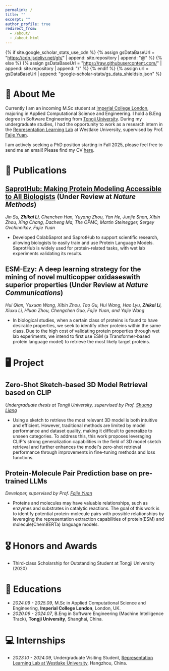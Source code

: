 ```yaml
---
permalink: /
title: ""
excerpt: ""
author_profile: true
redirect_from: 
  - /about/
  - /about.html
---
```


{% if site.google_scholar_stats_use_cdn %}
{% assign gsDataBaseUrl = "https://cdn.jsdelivr.net/gh/" | append: site.repository | append: "@" %}
{% else %}
{% assign gsDataBaseUrl = "https://raw.githubusercontent.com/" | append: site.repository | append: "/" %}
{% endif %}
{% assign url = gsDataBaseUrl | append: "google-scholar-stats/gs_data_shieldsio.json" %}

<span class='anchor' id='about-me'></span>

# 🌱 About Me

Currently I am an incoming M.Sc student at [Imperial College London](https://www.imperial.ac.uk/), majoring in Applied Computational Science and Engineering. I hold a B.Eng degree in Software Engineering from [Tongji University](https://www.tongji.edu.cn/). During my undergraduate studies, I had the opportunity to work as a research intern in the [Representation Learning Lab](https://github.com/westlake-repl) at Westlake University, supervised by Prof. [Fajie Yuan](https://fajieyuan.github.io/).

I am actively seeking a PhD position starting in Fall 2025, please feel free to send me an email! Please find my CV [here](https://github.com/lizk1150/lizk1150.github.io/blob/main/ZhikaiLi_CV.pdf).

<!--

# 🔥 News
- *2022.02*: &nbsp;🎉🎉 Lorem ipsum dolor sit amet, consectetur adipiscing elit. Vivamus ornare aliquet ipsum, ac tempus justo dapibus sit amet. 
- *2022.02*: &nbsp;🎉🎉 Lorem ipsum dolor sit amet, consectetur adipiscing elit. Vivamus ornare aliquet ipsum, ac tempus justo dapibus sit amet. 
-->



# 📝 Publications 

## [SaprotHub: Making Protein Modeling Accessible to All Biologists](https://www.biorxiv.org/content/10.1101/2024.05.24.595648v3) (Under Review at *Nature Methods*)
*Jin Su, **Zhikai Li**, Chenchen Han, Yuyang Zhou, Yan He, Junjie Shan, Xibin Zhou, Xing Chang, Dacheng Ma, The OPMC, Martin Steinegger, Sergey Ovchinnikov, Fajie Yuan*

- Developed ColabSaprot and SaprotHub to support scientific research, allowing biologists to easily train and use Protein Language Models. SaprotHub is widely used for protein-related tasks, with wet lab experiments validating its results.



## ESM-Ezy: A deep learning strategy for the mining of novel multicopper oxidaseswith superior properties (Under Review at *Nature Communications*)

*Hui Qian, Yuxuan Wang, Xibin Zhou, Tao Gu, Hui Wang, Hao Lyu, **Zhikai Li**, Xiuxu Li, Hluan Zhou, Chengchen Guo, Fajie Yuan, and Yajie Wang*

- In biological studies, when a certain class of proteins is found to have desirable properties, we seek to identify other proteins within the same class. Due to the high cost of validating protein properties through wet lab experiments, we intend to first use ESM (a Transformer-based protein language model) to retrieve the most likely target proteins.




# 🖥️ Project

## Zero-Shot Sketch-based 3D Model Retrieval based on CLIP
*Undergraduate thesis at Tongji University, supervised by Prof. [Shuang Liang](https://sse.tongji.edu.cn/info/1211/3213.htm)*

- Using a sketch to retrieve the most relevant 3D model is both intuitive and efficient. However, traditional methods are limited by model performance and dataset quality, making it difficult to generalize to unseen categories. To address this, this work proposes leveraging CLIP's strong generalization capabilities in the field of 3D model sketch retrieval and further enhances the model's zero-shot retrieval performance through improvements in fine-tuning methods and loss functions.



## Protein-Molecule Pair Prediction base on pre-trained LLMs

*Developer, supervised by Prof. [Fajie Yuan](https://fajieyuan.github.io/)*

- Proteins and molecules may have valuable relationships, such as enzymes and substrates in catalytic reactions. The goal of this work is to identify potential protein-molecule pairs with possible relationships by leveraging the representation extraction capabilities of protein(ESM) and molecule(ChemBERTa) language models.




# 🎖 Honors and Awards
- Third-class Scholarship for Outstanding Student at Tongji University (2020)



# 📖 Educations
- *2024.09 - 2025.09*, M.Sc in Applied Computational Science and Engineering, **Imperial College London**, London, UK. 
- *2020.09 - 2024.07*, B.Eng in Software Engineering (Machine Intelligence Track), **Tongji University**, Shanghai, China. 



<!--

# 💬 Invited Talks
- *2021.06*, Lorem ipsum dolor sit amet, consectetur adipiscing elit. Vivamus ornare aliquet ipsum, ac tempus justo dapibus sit amet. 
- *2021.03*, Lorem ipsum dolor sit amet, consectetur adipiscing elit. Vivamus ornare aliquet ipsum, ac tempus justo dapibus sit amet.  \| [\[video\]](https://github.com/)
-->



# 💻 Internships
- *2023.10 - 2024.09*, Undergraduate Visiting Student, [Representation Learning Lab at Westlake University](https://github.com/westlake-repl), Hangzhou, China.